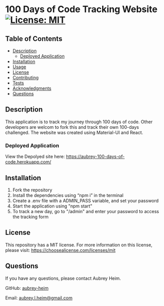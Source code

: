 # 100 Days of Code Tracking Website [![License: MIT](https://img.shields.io/badge/License-MIT-yellow.svg)](https://opensource.org/licenses/MIT)

## Table of Contents
* [Description](#description)
    * [Deployed Application](#deployed-application)
* [Installation](#installation)
* [Usage](#usage)
* [License](#license)
* [Contributing](#contributing)
* [Tests](#tests)
* [Acknowledgments](#acknowledgments)
* [Questions](#questions)
    
## Description
This application is to track my journey through 100 days of code. Other developers are welcom to fork this and track their own 100-days challenged. The website was created using Material-UI and React.

### Deployed Application
View the Depolyed site here: https://aubrey-100-days-of-code.herokuapp.com/

## Installation
<ol>
<li>Fork the repository</li>
<li>Install the dependencies using “npm i” in the terminal</li>
<li>Create a .env file with a ADMIN_PASS variable, and set your password</li>
<li>Start the application using "npm start"</li>
<li>To track a new day, go to "/admin" and enter your password to access the tracking form</li>
</ol>

## License
This repository has a MIT license. For more information on this license, please visit: https://choosealicense.com/licenses/mit     

## Questions
If you have any questions, please contact Aubrey Heim.

GitHub: [aubrey-heim](https://github.com/aubrey-heim)

Email: [aubrey.l.heim@gmail.com](mailto:aubrey.l.heim@gmail.com)

